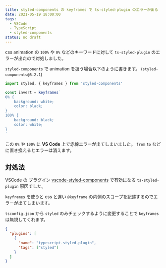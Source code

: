 ```yaml
---
title: styled-components の keyframes で ts-styled-plugin のエラーが出る
date: 2021-05-19 18:00:00
tags:
  - VSCode
  - TypeScript
  - styled-components
status: no draft
---
```


css animation の `100%` や `0%` などのキーワードに対して `ts-styled-plugin` のエラーが出たので対処しました。

`styled-components` で animation を扱う場合以下のように書きます。 (`styled-components@5.2.1`)

```js
import styled, { keyframes } from 'styled-components'

const invert = keyframes`
0% {
	background: white;
	color: black;
}
100% {
	background: black;
	color: white;
}
`
```

この `0%` や `100%` に **VS Code** 上で赤線エラーが出てしまいました。
`from` `to` などに置き換えるとエラーは消えます。

## 対処法

VSCode の プラグイン [vscode-styled-components](https://github.com/styled-components/vscode-styled-components) で有効になる `ts-styled-plugin` 原因でした。

`keyframes` を使うと css と違い `@keyframe` の内側のスコープを記述するのでエラーが出てしまいます。

`tsconfig.json` から `styled` のみチェックするように変更することで `keyframes` は無視してくれます。

```json:title=tsconfig.json
{
  "plugins": [
    {
      "name": "typescript-styled-plugin",
      "tags": ["styled"]
    }
  ]
}
```
